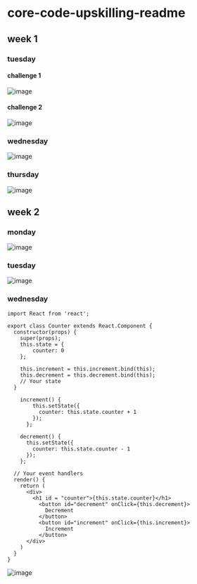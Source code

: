 # core-code-upskilling-readme

## week 1
### tuesday
#### challenge 1
![image](https://user-images.githubusercontent.com/89661214/197918438-e5b35447-ca83-4ca3-8c3d-3bb4694a2b05.png)

#### challenge 2

![image](https://user-images.githubusercontent.com/89661214/197918300-115c74fb-1f71-43f6-a48f-0faef1643d23.png)

### wednesday
![image](https://user-images.githubusercontent.com/89661214/198167063-b47c0e02-7980-4c1a-8558-1bdcd5c33056.png)

### thursday
![image](https://user-images.githubusercontent.com/89661214/198425105-4664cc80-98c9-4e42-985a-2c743228c851.png)

## week 2
### monday
![image](https://user-images.githubusercontent.com/89661214/199131524-d54da815-7c9d-4c81-b857-9df6cc0011b0.png)

### tuesday
![image](https://user-images.githubusercontent.com/89661214/199864676-58477a3a-cedf-4f14-9a12-37b00c537a6b.png)

### wednesday
```
import React from 'react';

export class Counter extends React.Component {
  constructor(props) {
    super(props);
    this.state = {
        counter: 0
    };

    this.increment = this.increment.bind(this);
    this.decrement = this.decrement.bind(this);
    // Your state
  }
  
    increment() {
        this.setState({
          counter: this.state.counter + 1
        });
      };
      
    decrement() {
      this.setState({
        counter: this.state.counter - 1
      });
    };
  
  // Your event handlers 
  render() {
    return (
      <div>
        <h1 id = "counter">{this.state.counter}</h1>
          <button id="decrement" onClick={this.decrement}>
            Decrement
          </button>
          <button id="increment" onClick={this.increment}>
            Increment
          </button>
      </div>
    )
  }
}
```
![image](https://user-images.githubusercontent.com/89661214/200453746-34334df1-1aff-4f77-923c-2923a8bfeb38.png)

